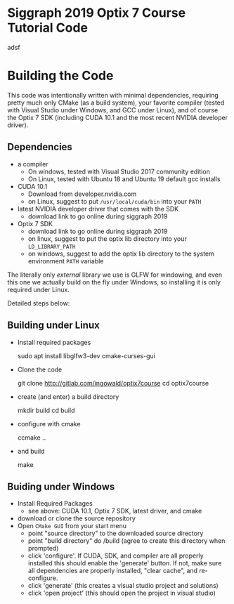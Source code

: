 # Siggraph 2019 Optix 7 Course Tutorial Code

adsf

# Building the Code

This code was intentionally written with minimal dependencies,
requiring pretty much only CMake (as a build system), your favorite
compiler (tested with Visual Studio under Windows, and GCC under
Linux), and of course the Optix 7 SDK (including CUDA 10.1 and the
most recent NVIDIA developer driver).

## Dependencies

- a compiler
	- On windows, tested with Visual Studio 2017 community edition
	- On Linux, tested with Ubuntu 18 and Ubuntu 19 default gcc installs
- CUDA 10.1
	- Download from developer.nvidia.com
	- on Linux, suggest to put `/usr/local/cuda/bin` into your `PATH`
- latest NVIDIA developer driver that comes with the SDK
	- download link to go online during siggraph 2019
- Optix 7 SDK
	- download link to go online during siggraph 2019
	- on linux, suggest to put the optix lib directory into your `LD_LIBRARY_PATH`
	- on windows, suggest to add the optix lib directory to the system environment `PATH` variable

The literally only *external* library we use is GLFW for windowing, and
even this one we actually build on the fly under Windows, so installing
it is only required under Linux. 

Detailed steps below:

## Building under Linux

- Install required packages

	sudo apt install libglfw3-dev cmake-curses-gui

- Clone the code

	git clone http://gitlab.com/ingowald/optix7course
	cd optix7course

- create (and enter) a build directory

	mkdir build
	cd build

- configure with cmake

	ccmake ..

- and build

	make

## Buiding under Windows

- Install Required Packages
	- see above: CUDA 10.1, Optix 7 SDK, latest driver, and cmake
- download or clone the source repository
- Open `CMake GUI` from your start menu
	- point "source directory" to the downloaded source directory
	- point "build directory" do <source directory>/build (agree to create this directory when prompted)
	- click 'configure'. If CUDA, SDK, and compiler are all properly installed this should enable the 'generate' button. If not, make sure all dependencies are properly installed, "clear cache", and re-configure.
	- click 'generate' (this creates a visual studio project and solutions)
	- click 'open project' (this should open the project in visual studio)


	
